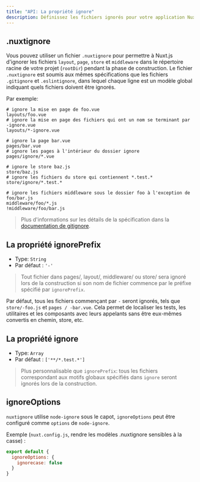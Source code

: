 ```yaml
---
title: "API: La propriété ignore"
description: Définissez les fichiers ignorés pour votre application Nuxt.js
---
```


## .nuxtignore

Vous pouvez utiliser un fichier `.nuxtignore` pour permettre à Nuxt.js d'ignorer les fichiers `layout`, `page`, `store` et `middleware` dans le répertoire racine de votre projet (`rootDir`) pendant la phase de construction.
Le fichier `.nuxtignore` est soumis aux mêmes spécifications que les fichiers `.gitignore` et `.eslintignore`, dans 
lequel chaque ligne est un modèle global indiquant quels fichiers doivent être ignorés.

Par exemple:

```
# ignore la mise en page de foo.vue
layouts/foo.vue
# ignore la mise en page des fichiers qui ont un nom se terminant par -ignore.vue
layouts/*-ignore.vue

# ignore la page bar.vue
pages/bar.vue
# ignore les pages à l'intérieur du dossier ignore
pages/ignore/*.vue

# ignore le store baz.js
store/baz.js
# ignore les fichiers du store qui contiennent *.test.*
store/ignore/*.test.*

# ignore les fichiers middleware sous le dossier foo à l'exception de foo/bar.js
middleware/foo/*.js
!middleware/foo/bar.js
```

> Plus d'informations sur les détails de la spécification dans la [documentation de gitignore](https://git-scm.com/docs/gitignore).

## La propriété ignorePrefix

- Type: `String`
- Par défaut : `'-'`

> Tout fichier dans pages/, layout/, middleware/ ou store/ sera ignoré lors de la construction si son nom de fichier 
> commence par le préfixe spécifié par `ignorePrefix`.

Par défaut, tous les fichiers commençant par `-` seront ignorés, tels que `store/-foo.js` et `pages / -bar.vue`. Cela 
permet de localiser les tests, les utilitaires et les composants avec leurs appelants sans être eux-mêmes convertis en 
chemin, store, etc.

## La propriété ignore

- Type: `Array`
- Par défaut : `['**/*.test.*']`

> Plus personnalisable que `ignorePrefix`: tous les fichiers correspondant aux motifs globaux spécifiés dans `ignore` 
> seront ignorés lors de la construction.

## ignoreOptions

`nuxtignore` utilise `node-ignore` sous le capot, `ignoreOptions` peut être configuré comme `options` de `node-ignore`.

Exemple (`nuxt.config.js`, rendre les modèles .nuxtignore sensibles à la casse) :

```js
export default {
  ignoreOptions: {
    ignorecase: false
  }
}
```
